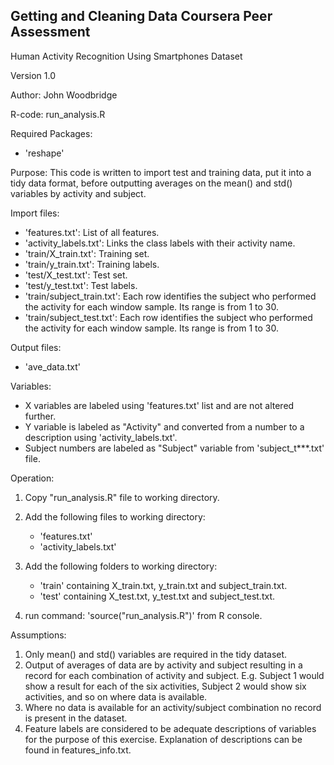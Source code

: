 
Getting and Cleaning Data Coursera Peer Assessment
----------------------------------------------------
Human Activity Recognition Using Smartphones Dataset

Version 1.0

Author: John Woodbridge

R-code:
run_analysis.R

Required Packages:
- 'reshape'

Purpose:
This code is written to import test and training data, put it into a tidy data
format, before outputting averages on the mean() and std() variables by
activity and subject.

Import files:
- 'features.txt': List of all features.
- 'activity_labels.txt': Links the class labels with their activity name.
- 'train/X_train.txt': Training set.
- 'train/y_train.txt': Training labels.
- 'test/X_test.txt': Test set.
- 'test/y_test.txt': Test labels.
- 'train/subject_train.txt': Each row identifies the subject who performed 
	the activity for each window sample. Its range is from 1 to 30. 
- 'train/subject_test.txt': Each row identifies the subject who performed 
	the activity for each window sample. Its range is from 1 to 30. 

Output files:
- 'ave_data.txt'

Variables:
- X variables are labeled using 'features.txt' list and are not altered further.
- Y variable is labeled as "Activity" and converted from a number to a 
  description using 'activity_labels.txt'.
- Subject numbers are labeled as "Subject" variable from 'subject_t***.txt' file.

Operation:

1. Copy "run_analysis.R" file to working directory.

2. Add the following files to working directory:
	- 'features.txt'
	- 'activity_labels.txt'

3. Add the following folders to working directory:
	- 'train' containing X_train.txt, y_train.txt and subject_train.txt.
	- 'test' containing X_test.txt, y_test.txt and subject_test.txt.

4. run command: 'source("run_analysis.R")' from R console.

Assumptions:

1. Only mean() and std() variables are required in the tidy dataset.
2. Output of averages of data are by activity and subject resulting in a record for each combination of activity and subject. E.g. Subject 1 would show a result for each of the six activities, Subject 2 would show six activities, and so on where data is available.
3. Where no data is available for an activity/subject combination no record is present in the dataset.
4. Feature labels are considered to be adequate descriptions of variables for the purpose of this exercise. Explanation of descriptions can be found in features_info.txt.
   

